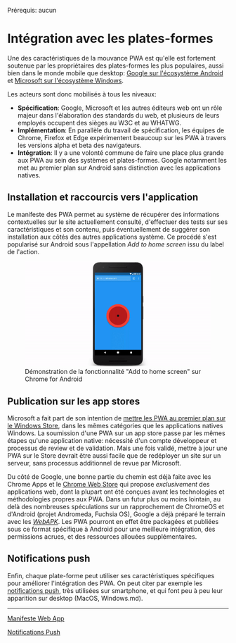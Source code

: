 <span class="requirements">Prérequis: aucun</span>

Intégration avec les plates-formes
==================================

Une des caractéristiques de la mouvance PWA est qu'elle est fortement soutenue par les propriétaires des plates-formes les plus populaires, aussi bien dans le monde mobile que desktop: [Google sur l'écosystème Android](https://www.nextinpact.com/news/103152-chrome-57-beta-veut-propulser-progressive-web-apps-au-premier-plan-sur-android.htm) et [Microsoft sur l'écosystème Windows](https://blogs.windows.com/msedgedev/2016/07/08/the-progress-of-web-apps/#zl4jYkfdeKsPjZRQ.97).

Les acteurs sont donc mobilisés à tous les niveaux:
 - **Spécification**: Google, Microsoft et les autres éditeurs web ont un rôle majeur dans l'élaboration des standards du web, et plusieurs de leurs employés occupent des sièges au W3C et au WHATWG.
 - **Implémentation**: En parallèle du travail de spécification, les équipes de Chrome, Firefox et Edge expérimentent beaucoup sur les PWA à travers les versions alpha et beta des navigateurs.
 - **Intégration**: Il y a une volonté commune de faire une place plus grande aux PWA au sein des systèmes et plates-formes. Google notamment les met au premier plan sur Android sans distinction avec les applications natives. 
 
 ## Installation et raccourcis vers l'application
 
 Le manifeste des PWA permet au système de récupérer des informations contextuelles sur le site actuellement consulté, d'effectuer des tests sur ses caractéristiques et son contenu, puis éventuellement de suggérer son installation aux côtés des autres applications système. Ce procédé s'est popularisé sur Android sous l'appellation *Add to home screen* issu du label de l'action.
  
  <figure>
     <img src="static/img/add-to-home-screen.gif"
          alt="Démo Add to home screen sur Android" />
      <figcaption>Démonstration de la fonctionnalité "Add to home screen" sur Chrome for Android</figcaption>
  </figure>    

## Publication sur les app stores

Microsoft a fait part de son intention de [mettre les PWA au premier plan sur le Windows Store](https://blogs.windows.com/msedgedev/2016/07/08/the-progress-of-web-apps/#zl4jYkfdeKsPjZRQ.97), dans les mêmes catégories que les applications natives Windows. La soumission d'une PWA sur un app store passe par les mêmes étapes qu'une application native: nécessité d'un compte développeur et processus de review et de validation. Mais une fois validé, mettre à jour une PWA sur le Store devrait être aussi facile que de redéployer un site sur un serveur, sans processus additionnel de revue par Microsoft.

Du côté de Google, une bonne partie du chemin est déjà faite avec les Chrome Apps et le [Chrome Web Store](https://chrome.google.com/webstore/) qui propose *exclusivement* des applications web, dont la plupart ont été conçues avant les technologies et méthodologies propres aux PWA. Dans un futur plus ou moins lointain, au delà des nombreuses spéculations sur un rapprochement de ChromeOS et d'Android (projet Andromeda, Fuchsia OS), Google a déjà préparé le terrain avec les [*WebAPK*](https://www.xda-developers.com/deeply-integrated-progressive-web-apps-are-already-live-for-chrome-on-android/). Les PWA pourront en effet être packagées et publiées sous ce format spécifique à Android pour une meilleure intégration, des permissions acrues, et des ressources allouées supplémentaires.

## Notifications push

Enfin, chaque plate-forme peut utiliser ses caractéristiques spécifiques pour améliorer l'intégration des PWA. On peut citer par exemple les [notifications push](push-notifications), très utilisées sur smartphone, et qui font peu à peu leur apparition sur desktop (MacOS, Windows.md).

-------------------------------------------

[Manifeste Web App](manifest.md)

[Notifications Push](push-notifications.md)
